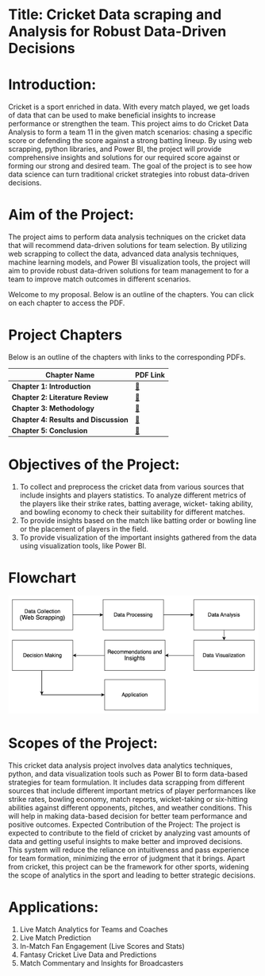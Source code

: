 # Title: Cricket Data scraping and Analysis for Robust Data-Driven Decisions

# Introduction:
Cricket is a sport enriched in data. With every match played, we get loads of data that can be used to make beneficial insights to increase performance or strengthen the team. This project aims to do Cricket Data Analysis to form a team 11 in the given match scenarios: chasing a specific score or defending the score against a strong batting lineup.
By using web scrapping, python libraries, and Power BI, the project will provide comprehensive insights and solutions for our required score against or forming our strong and desired team. The goal of the project is to see how data science can turn traditional cricket strategies into robust data-driven decisions.

# Aim of the Project:
The project aims to perform data analysis techniques on the cricket data that will recommend data-driven solutions for team selection. By utilizing web scrapping to collect the data, advanced data analysis techniques, machine learning models, and Power BI visualization tools, the project will aim to provide robust data-driven solutions for team management to for a team to improve match outcomes in different scenarios.

Welcome to my proposal. Below is an outline of the chapters. You can click on each chapter to access the PDF.

# Project Chapters

Below is an outline of the chapters with links to the corresponding PDFs.

| Chapter Name               | PDF Link                                      |
|----------------------------|-----------------------------------------------|
| **Chapter 1: Introduction** | [📄](Chapter%201/LaibaNadeem_Chapter1.pdf) |
| **Chapter 2: Literature Review** | [📄](https://github.com/laib00/proposal/raw/main/proposal24251/laib00/Chapter%202/LaibaNadeem_Chapter2.pdf) |
| **Chapter 3: Methodology**  | [📄](https://github.com/laib00/proposal/raw/main/proposal24251/laib00/Chapter%203/LaibaNadeem_Chapter3.pdf) |
| **Chapter 4: Results and Discussion** | [📄](https://github.com/laib00/proposal/raw/main/proposal24251/laib00/Chapter%204/LaibaNadeem_Chapter4.pdf) |
| **Chapter 5: Conclusion**   | [📄](https://github.com/laib00/proposal/raw/main/proposal24251/laib00/Chapter%205/LaibaNadeem_Chapter5.pdf) |


# Objectives of the Project:
1. To collect and preprocess the cricket data from various sources that include insights and players
statistics. To analyze different metrics of the players like their strike rates, batting average, wicket-
taking ability, and bowling economy to check their suitability for different matches.
2. To provide insights based on the match like batting order or bowling line or the placement of players
in the field.
3. To provide visualization of the important insights gathered from the data using visualization tools,
like Power BI.

# Flowchart
![Alt text](diafinal.png)
# Scopes of the Project:
This cricket data analysis project involves data analytics techniques, python, and data visualization tools such as Power BI to form data-based strategies for team formulation. It includes data scrapping from different sources that include different important metrics of player performances like strike rates, bowling economy, match reports, wicket-taking or six-hitting abilities against different opponents, pitches, and weather conditions. This will help in making data-based decision for better team performance and positive outcomes.
Expected Contribution of the Project:
The project is expected to contribute to the field of cricket by analyzing vast amounts of data and getting useful insights to make better and improved decisions.
This system will reduce the reliance on intuitiveness and pass experience for team formation, minimizing the error of judgment that it brings.
Apart from cricket, this project can be the framework for other sports, widening the scope of analytics in the sport and leading to better strategic decisions.

# Applications:
<ol>
<li>Live Match Analytics for Teams and Coaches</li>
<li>Live Match Prediction</li>
<li>In-Match Fan Engagement (Live Scores and Stats)</li>
<li>Fantasy Cricket Live Data and Predictions</li>
<li>Match Commentary and Insights for Broadcasters</li>
</ol>
